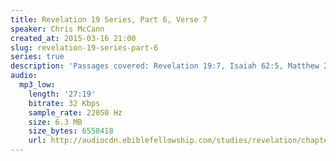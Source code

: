 ```yaml
---
title: Revelation 19 Series, Part 6, Verse 7
speaker: Chris McCann
created_at: 2015-03-16 21:00
slug: revelation-19-series-part-6
series: true
description: 'Passages covered: Revelation 19:7, Isaiah 62:5, Matthew 22:1-14.'
audio:
  mp3_low:
    length: '27:19'
    bitrate: 32 Kbps
    sample_rate: 22050 Hz
    size: 6.3 MB
    size_bytes: 6558418
    url: http://audiocdn.ebiblefellowship.com/studies/revelation/chapter-19/2015.03.16_McCann_-_Revelation_19_Series_Part_6.mp3
---
```

